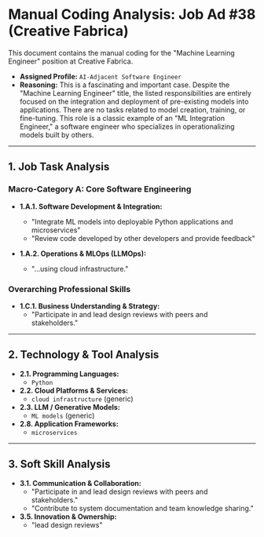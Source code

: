 # Manual Coding Analysis: Job Ad #38 (Creative Fabrica)

This document contains the manual coding for the "Machine Learning Engineer" position at Creative Fabrica.

- **Assigned Profile:** `AI-Adjacent Software Engineer`
- **Reasoning:** This is a fascinating and important case. Despite the "Machine Learning Engineer" title, the listed responsibilities are entirely focused on the integration and deployment of pre-existing models into applications. There are no tasks related to model creation, training, or fine-tuning. This role is a classic example of an "ML Integration Engineer," a software engineer who specializes in operationalizing models built by others.

---

## 1. Job Task Analysis

### Macro-Category A: Core Software Engineering

- **1.A.1. Software Development & Integration:**

  - "Integrate ML models into deployable Python applications and microservices"
  - "Review code developed by other developers and provide feedback"

- **1.A.2. Operations & MLOps (LLMOps):**
  - "...using cloud infrastructure."

### Overarching Professional Skills

- **1.C.1. Business Understanding & Strategy:**
  - "Participate in and lead design reviews with peers and stakeholders."

---

## 2. Technology & Tool Analysis

- **2.1. Programming Languages:**
  - `Python`
- **2.2. Cloud Platforms & Services:**
  - `cloud infrastructure` (generic)
- **2.3. LLM / Generative Models:**
  - `ML models` (generic)
- **2.8. Application Frameworks:**
  - `microservices`

---

## 3. Soft Skill Analysis

- **3.1. Communication & Collaboration:**
  - "Participate in and lead design reviews with peers and stakeholders."
  - "Contribute to system documentation and team knowledge sharing."
- **3.5. Innovation & Ownership:**
  - "lead design reviews"
